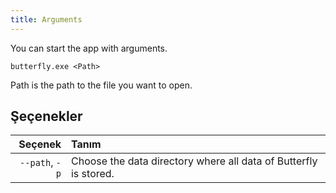 ```yaml
---
title: Arguments
---
```


You can start the app with arguments.

`butterfly.exe <Path>`

Path is the path to the file you want to open.

## Şeçenekler

|        Seçenek | Tanım                                                                            |
| -------------: | :------------------------------------------------------------------------------- |
| `--path`, `-p` | Choose the data directory where all data of Butterfly is stored. |
